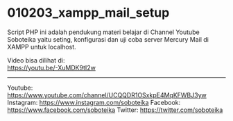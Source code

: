 # 010203_xampp_mail_setup
Script PHP ini adalah pendukung materi belajar di Channel Youtube Soboteika yaitu seting, konfigurasi dan uji coba server Mercury Mail di XAMPP untuk localhost.

Video bisa dilihat di:  
https://youtu.be/-XuMDK9tI2w

---------------------------------------------
Youtube: https://www.youtube.com/channel/UCQQDR1OSxkpE4MqKFWBJ3yw
Instagram: https://www.instagram.com/soboteika
Facebook: https://www.facebook.com/soboteika
Twitter: https://twitter.com/soboteika 
